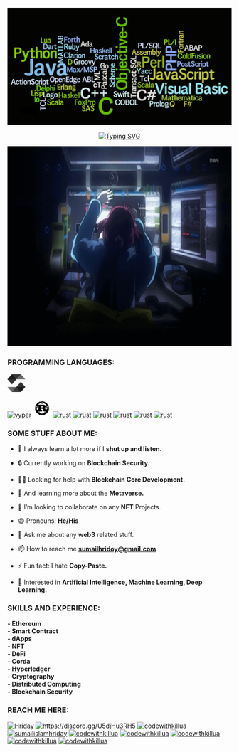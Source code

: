 <p dir="auto"><a target="_blank" rel="noopener noreferrer" href="/sumailislamhriday/sumailislamhriday/blob/main/images/programminglanguages.png"><img src="https://github.com/sumailislamhriday/sumailislamhriday/blob/2e9a4fcc588fe7b505a593990b801f9712099a6c/images/programminglanguages.png" alt="sumailislamhriday" style="max-width: 100%;"></a></p>



<p align="center" dir="auto"><a href="https://git.io/typing-svg"><img src="https://readme-typing-svg.herokuapp.com?font=Pacifico&size=60&color=32D474&center=true&vCenter=true&width=1500&height=110&lines=Hi+there+%F0%9F%91%8B%2C+I'm+Hriday;Welcome+to+My+GitHub+Profile!;Competitive+Programmer;Blockchain+Developer;Blockchain+Security;Cybersecurity;Cryptography;4+years%2B+Coding+Experience;I+love+learning+new+languages;and+always+looking+for+something+new+to+challenge+myself;Reader%2C+Gamer%2C+Programmer." alt="Typing SVG" /></a></p>
  
</b>
</b>

<p align="center" dir="auto"><a target="_blank" rel="noopener noreferrer" href="/sumailislamhriday/sumailislamhriday/blob/main/images/csanimegirl.gif"><img src="https://github.com/sumailislamhriday/sumailislamhriday/blob/2e9a4fcc588fe7b505a593990b801f9712099a6c/images/csanimegirl.gif" alt="sumailislamhriday" height="450" width="900"/></a></p>


<h3 align="left">PROGRAMMING LANGUAGES:</h3>
<div align="left">
  <a href="https://docs.soliditylang.org" target="_blank" rel="noreferrer"> <img src="https://github.com/sumailislamhriday/sumailislamhriday/blob/60dfbfa4d89c4fb646c245d8a8f5b4153da6efbb/images/logo/solidity.png" alt="solidity" width="40" height="40"/> </a>
  
  <a href="https://www.rust-lang.org" target="_blank" rel="noreferrer"> <img src="https://vyper.readthedocs.io/en/stable/_images/vyper-logo-transparent.svg" alt="vyper" width="40" height="40"/> </a>
  <a href="https://www.rust-lang.org" target="_blank" rel="noreferrer"> <img src="https://raw.githubusercontent.com/devicons/devicon/master/icons/rust/rust-plain.svg" alt="rust" width="40" height="40"/> </a>
<a href="https://www.javascript.com" target="_blank" rel="noreferrer"> <img src="https://img.icons8.com/ios-filled/50/000000/javascript-logo.png" alt="rust" width="40" height="40"/> </a>
<a href="https://www.python.org" target="_blank" rel="noreferrer"> <img src="https://img.icons8.com/ios-filled/50/000000/python.png" alt="rust" width="40" height="40"/> </a>
<a href="https://en.wikipedia.org/wiki/C%2B%2B" target="_blank" rel="noreferrer"> <img src="https://img.icons8.com/ios-filled/50/000000/c-plus-plus-logo.png" alt="rust" width="40" height="40"/> </a>
<a href="https://docs.microsoft.com/en-us/dotnet/csharp" target="_blank" rel="noreferrer"> <img src="https://img.icons8.com/ios-filled/50/000000/c-sharp-logo.png" alt="rust" width="40" height="40"/> </a>
<a href="https://www.java.com" target="_blank" rel="noreferrer"> <img src="https://img.icons8.com/ios-filled/50/000000/java-coffee-cup-logo--v1.png" alt="rust" width="40" height="40"/> </a>
<a href="https://go.dev" target="_blank" rel="noreferrer"> <img src="https://img.icons8.com/ios-filled/50/000000/go.png" alt="rust" width="40" height="40"/> </a>


</b></pre>
<h3 align="left">SOME STUFF ABOUT ME:</h3>

- 🧠 I always learn a lot more if I **shut up and listen.**
 
- 🔒 Currently working on **Blockchain Security.**

- 🧑‍💻 Looking for help with **Blockchain Core Development.**

- 🥽 And learning more about the **Metaverse.**

- 🌉 I’m looking to collaborate on any **NFT** Projects.

- 😄 Pronouns: **He/His**

- 💬 Ask me about any **web3** related stuff.

- 📫 How to reach me **sumailhridoy@gmail.com**

- ⚡ Fun fact: I hate **Copy-Paste.**

- 🤖 Interested in **Artificial Intelligence, Machine Learning, Deep Learning.**


<h3 align="left">SKILLS AND EXPERIENCE:</h3>
<div> <b>- Ethereum</b></div>
<div> <b>- Smart Contract</b></div>
<div> <b>- dApps</b></div>
<div> <b>- NFT</b></div>
<div> <b>- DeFi</b></div>
<div> <b>- Corda</b></div>
<div> <b>- Hyperledger</b></div>
<div> <b>- Cryptography</b></div>
<div> <b>- Distributed Computing</b></div>
<div> <b>- Blockchain Security</b></div>




  <h3>REACH ME HERE:</h3>
<p align="left">
<a href="https://www.linkedin.com/in/sumailislamhriday" target="blank"><img src="https://img.icons8.com/glyph-neue/64/000000/linkedin-circled.png" alt="Hriday" height="40" width="40" /></a>
<a href="https://discord.gg/https://discord.gg/U5djHu3RH5" target="blank"><img src="https://img.icons8.com/ios-filled/50/000000/discord-logo.png" alt="https://discord.gg/U5djHu3RH5" height="40" width="40" /></a>
<a href="https://instagram.com/csumailislamhriday" target="blank"><img src="https://img.icons8.com/fluency-systems-filled/48/000000/instagram-new.png" alt="codewithkillua" height="40" width="40" /></a>
<a href="https://fb.com/sumailislamhriday" target="blank"><img src="https://img.icons8.com/ios-filled/50/000000/facebook-new.png" alt="sumailislamhriday" height="40" width="40" /></a> 
<a href="https://twitter.com/codewithkillua" target="blank"><img src="https://img.icons8.com/ios-filled/50/000000/twitter-circled--v1.png" alt="codewithkillua" height="40" width="40" /></a>
<a href="https://hashnode.com/@codewithkillua" target="blank"><img src="https://img.icons8.com/ios-filled/50/000000/circled-h.png" alt="codewithkillua" height="40" width="40" /></a>
<a href="https://www.hackerrank.com/codewithkillua" target="blank"><img src="https://img.icons8.com/windows/32/000000/hackerrank.png" alt="codewithkillua" height="40" width="40" /></a>
<a href="https://www.reddit.com/user/codewithkillua" target="blank"><img src="https://img.icons8.com/glyph-neue/64/000000/reddit.png" alt="codewithkillua" height="40" width="40" /></a>  
<a href="https://www.youtube.com/c/codewithkillua" target="blank"><img src="https://img.icons8.com/ios-filled/50/000000/youtube-play.png" alt="codewithkillua" height="40" width="40" /></a> 
</div>
